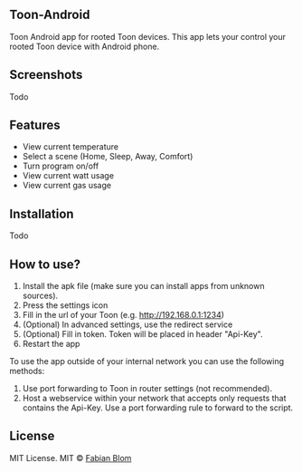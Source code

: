 ﻿## Toon-Android
Toon Android app for rooted Toon devices. This app lets your control your rooted Toon device with Android phone.

## Screenshots
Todo

## Features
- View current temperature
- Select a scene (Home, Sleep, Away, Comfort)
- Turn program on/off
- View current watt usage
- View current gas usage

## Installation
Todo

## How to use?
1. Install the apk file (make sure you can install apps from unknown sources). 
2. Press the settings icon
3. Fill in the url of your Toon (e.g. http://192.168.0.1:1234)
4. (Optional) In advanced settings, use the redirect service
5. (Optional) Fill in token. Token will be placed in header "Api-Key".
6. Restart the app

To use the app outside of your internal network you can use the following methods:
1. Use port forwarding to Toon in router settings (not recommended).
2. Host a webservice within your network that accepts only requests that contains the Api-Key. Use a port forwarding rule to forward to the script.

## License
MIT License. 
MIT © [Fabian Blom]()